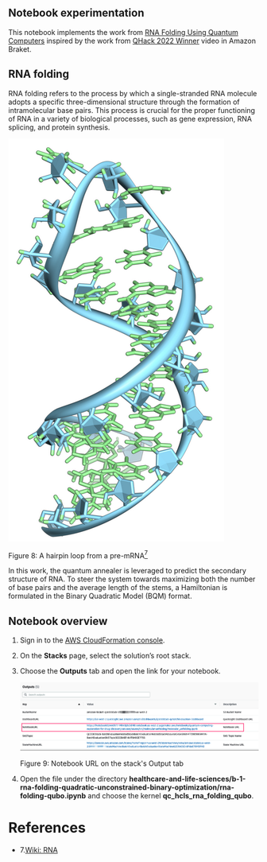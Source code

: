 ## Notebook experimentation

This notebook implements the work from [RNA Folding Using Quantum Computers](https://journals.plos.org/ploscompbiol/article?id=10.1371/journal.pcbi.1010032) inspired by the work from [QHack 2022 Winner](https://github.com/XanaduAI/QHack2022/issues/114) video in Amazon Braket.

## RNA folding

RNA folding refers to the process by which a single-stranded RNA molecule adopts a specific three-dimensional structure through the formation of intramolecular base pairs. This process is crucial for the proper functioning of RNA in a variety of biological processes, such as gene expression, RNA splicing, and protein synthesis.


![RNA](../../images/pre-mRNA.png)

Figure 8: A hairpin loop from a pre-mRNA[<sup>7</sup>](#wiki-rna)

In this work, the quantum annealer is leveraged to predict the secondary structure of RNA. 
To steer the system towards maximizing both the number of base pairs and the average length of the stems, 
a Hamiltonian is formulated in the Binary Quadratic Model (BQM) format.

## Notebook overview

1. Sign in to the [AWS CloudFormation console](https://console.aws.amazon.com/cloudformation/home?). 
2. On the **Stacks** page, select the solution’s root stack. 
3. Choose the **Outputs** tab and open the link for your notebook.

    ![deployment output](../../images/deploy_output_notebook.png)

    Figure 9: Notebook URL on the stack's Output tab

4. Open the file under the directory **healthcare-and-life-sciences/b-1-rna-folding-quadratic-unconstrained-binary-optimization/rna-folding-qubo.ipynb** and choose the kernel **qc_hcls_rna_folding_qubo**.


# References
<div id='wiki-docking'></div>

- 7.[Wiki: RNA](https://en.wikipedia.org/wiki/RNA)